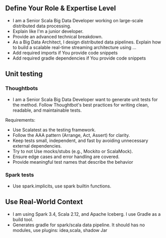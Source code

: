 ## Define Your Role & Expertise Level

- I am a Senior Scala Big Data Developer working on large-scale distributed data processing.
- Explain like I'm a junior developer.
- Provide an advanced technical breakdown.
- As a Big Data Architect, I design distributed data pipelines. Explain how to build a scalable real-time streaming architecture using ...
- Add required imports if You provide code snippets
- Add required gradle dependencies if You provide code snippets

## Unit testing
### Thoughtbots
- I am a Senior Scala Big Data Developer want to generate unit tests for the method. 
  Follow Thoughtbot's best practices for writing clean, readable, and maintainable tests.

Requirements:

- Use Scalatest as the testing framework.
- Follow the AAA pattern (Arrange, Act, Assert) for clarity.
- Keep tests small, independent, and fast by avoiding unnecessary external dependencies.
- Try to not Use mocks/stubs (e.g., Mockito or ScalaMock).
- Ensure edge cases and error handling are covered.
- Provide meaningful test names that describe the behavior

### Spark tests
- Use spark.implicits, use spark builtin functions.

## Use Real-World Context
- I am using Spark 3.4, Scala 2.12, and Apache Iceberg. I use Gradle as a build tool.
- Generates gradle for spark/scala data pipeline. It should has no modules, use plugins: idea,scala, shadow Jar


